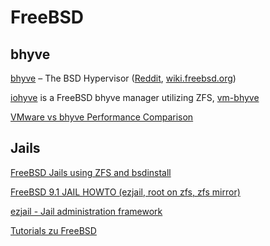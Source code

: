 # FreeBSD #

## bhyve ##

[bhyve](http://www.bhyve.org/) – The BSD Hypervisor
([Reddit](https://www.reddit.com/r/bhyve/),
[wiki.freebsd.org](https://wiki.freebsd.org/bhyve))

[iohyve](https://github.com/pr1ntf/iohyve) is a FreeBSD bhyve manager utilizing ZFS,
[vm-bhyve](https://github.com/churchers/vm-bhyve)

[VMware vs bhyve Performance Comparison](https://b3n.org/vmware-vs-bhyve-performance-comparison/)

## Jails ##

[FreeBSD Jails using ZFS and bsdinstall](http://vocalbit.com/posts/freebsd-jails-using-zfs-and-bsdinstall.html)

[FreeBSD 9.1 JAIL HOWTO (ezjail, root on zfs, zfs mirror)](http://thatreddevil.wordpress.com/2013/01/12/freebsd-9-1-jail-howto-ezjail-root-on-zfs-zfs-mirror/)

[ezjail - Jail administration framework](http://erdgeist.org/arts/software/ezjail/)

[Tutorials zu FreeBSD](http://serverzeit.de/tutorials)
